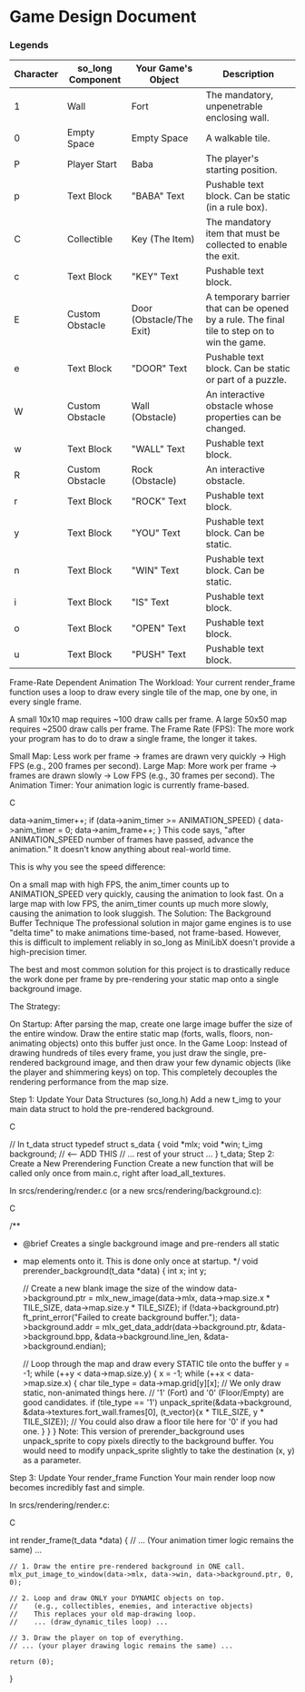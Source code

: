 # Game Design Document


### Legends
| Character | so_long Component | Your Game's Object | Description                                               |
|-----------|-------------------|--------------------|-----------------------------------------------------------|
| 1         | Wall              | Fort               | The mandatory, unpenetrable enclosing wall.              |
| 0         | Empty Space       | Empty Space        | A walkable tile.                                         |
| P         | Player Start      | Baba               | The player's starting position.                          |
| p         | Text Block        | "BABA" Text        | Pushable text block. Can be static (in a rule box).      |
| C         | Collectible       | Key (The Item)     | The mandatory item that must be collected to enable the exit. |
| c         | Text Block        | "KEY" Text         | Pushable text block.                                     |
| E         | Custom Obstacle   | Door (Obstacle/The Exit)    | A temporary barrier that can be opened by a rule. The final tile to step on to win the game.         |
| e         | Text Block        | "DOOR" Text        | Pushable text block. Can be static or part of a puzzle.  |
| W         | Custom Obstacle   | Wall (Obstacle)    | An interactive obstacle whose properties can be changed. |
| w         | Text Block        | "WALL" Text        | Pushable text block.                                     |
| R         | Custom Obstacle   | Rock (Obstacle)    | An interactive obstacle.                                 |
| r         | Text Block        | "ROCK" Text        | Pushable text block.                                     |
| y         | Text Block        | "YOU" Text         | Pushable text block. Can be static.                      |
| n         | Text Block        | "WIN" Text         | Pushable text block. Can be static.                      |
| i         | Text Block        | "IS" Text          | Pushable text block.                                     |
| o         | Text Block        | "OPEN" Text        | Pushable text block.                                     |
| u         | Text Block        | "PUSH" Text        | Pushable text block.                                     |

Frame-Rate Dependent Animation
The Workload: Your current render_frame function uses a loop to draw every single tile of the map, one by one, in every single frame.

A small 10x10 map requires ~100 draw calls per frame.
A large 50x50 map requires ~2500 draw calls per frame.
The Frame Rate (FPS): The more work your program has to do to draw a single frame, the longer it takes.

Small Map: Less work per frame -> frames are drawn very quickly -> High FPS (e.g., 200 frames per second).
Large Map: More work per frame -> frames are drawn slowly -> Low FPS (e.g., 30 frames per second).
The Animation Timer: Your animation logic is currently frame-based.

C

data->anim_timer++;
if (data->anim_timer >= ANIMATION_SPEED)
{
    data->anim_timer = 0;
    data->anim_frame++;
}
This code says, "after ANIMATION_SPEED number of frames have passed, advance the animation." It doesn't know anything about real-world time.

This is why you see the speed difference:

On a small map with high FPS, the anim_timer counts up to ANIMATION_SPEED very quickly, causing the animation to look fast.
On a large map with low FPS, the anim_timer counts up much more slowly, causing the animation to look sluggish.
The Solution: The Background Buffer Technique
The professional solution in major game engines is to use "delta time" to make animations time-based, not frame-based. However, this is difficult to implement reliably in so_long as MiniLibX doesn't provide a high-precision timer.

The best and most common solution for this project is to drastically reduce the work done per frame by pre-rendering your static map onto a single background image.

The Strategy:

On Startup: After parsing the map, create one large image buffer the size of the entire window.
Draw the entire static map (forts, walls, floors, non-animating objects) onto this buffer just once.
In the Game Loop: Instead of drawing hundreds of tiles every frame, you just draw the single, pre-rendered background image, and then draw your few dynamic objects (like the player and shimmering keys) on top.
This completely decouples the rendering performance from the map size.

Step 1: Update Your Data Structures (so_long.h)
Add a new t_img to your main data struct to hold the pre-rendered background.

C

// In t_data struct
typedef struct s_data
{
	void		*mlx;
	void		*win;
	t_img		background; // <-- ADD THIS
	// ... rest of your struct ...
}	t_data;
Step 2: Create a New Prerendering Function
Create a new function that will be called only once from main.c, right after load_all_textures.

In srcs/rendering/render.c (or a new srcs/rendering/background.c):

C

/**
 * @brief Creates a single background image and pre-renders all static
 * map elements onto it. This is done only once at startup.
 */
void	prerender_background(t_data *data)
{
	int	x;
	int	y;

	// Create a new blank image the size of the window
	data->background.ptr = mlx_new_image(data->mlx,
			data->map.size.x * TILE_SIZE, data->map.size.y * TILE_SIZE);
	if (!data->background.ptr)
		ft_print_error("Failed to create background buffer.");
	data->background.addr = mlx_get_data_addr(data->background.ptr,
			&data->background.bpp, &data->background.line_len,
			&data->background.endian);
	
	// Loop through the map and draw every STATIC tile onto the buffer
	y = -1;
	while (++y < data->map.size.y)
	{
		x = -1;
		while (++x < data->map.size.x)
		{
			char tile_type = data->map.grid[y][x];
			// We only draw static, non-animated things here.
			// '1' (Fort) and '0' (Floor/Empty) are good candidates.
			if (tile_type == '1')
				unpack_sprite(&data->background, &data->textures.fort_wall.frames[0], (t_vector){x * TILE_SIZE, y * TILE_SIZE});
			// You could also draw a floor tile here for '0' if you had one.
		}
	}
}
Note: This version of prerender_background uses unpack_sprite to copy pixels directly to the background buffer. You would need to modify unpack_sprite slightly to take the destination (x, y) as a parameter.

Step 3: Update Your render_frame Function
Your main render loop now becomes incredibly fast and simple.

In srcs/rendering/render.c:

C

int	render_frame(t_data *data)
{
	// ... (Your animation timer logic remains the same) ...

	// 1. Draw the entire pre-rendered background in ONE call.
	mlx_put_image_to_window(data->mlx, data->win, data->background.ptr, 0, 0);

	// 2. Loop and draw ONLY your DYNAMIC objects on top.
	//    (e.g., collectibles, enemies, and interactive objects)
	//    This replaces your old map-drawing loop.
	//    ... (draw_dynamic_tiles loop) ...

	// 3. Draw the player on top of everything.
	// ... (your player drawing logic remains the same) ...
	
	return (0);
}